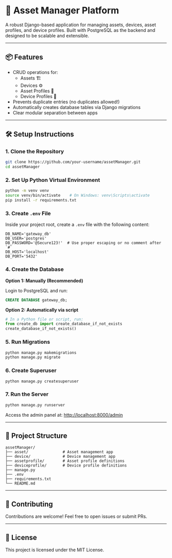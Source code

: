 
# 🚀 Asset Manager Platform

A robust Django-based application for managing assets, devices, asset profiles, and device profiles. Built with PostgreSQL as the backend and designed to be scalable and extensible.

---

## 📦 Features

- CRUD operations for:
  - Assets 🏗️
  - Devices ⚙️
  - Asset Profiles 📄
  - Device Profiles 📜
- Prevents duplicate entries (no duplicates allowed!)
- Automatically creates database tables via Django migrations
- Clear modular separation between apps

---

## 🛠️ Setup Instructions

### 1. Clone the Repository

```bash
git clone https://github.com/your-username/assetManager.git
cd assetManager
```

### 2. Set Up Python Virtual Environment

```bash
python -m venv venv
source venv/bin/activate    # On Windows: venv\Scripts\activate
pip install -r requirements.txt
```

### 3. Create `.env` File

Inside your project root, create a `.env` file with the following content:

```env
DB_NAME='gateway_db'
DB_USER='postgres'
DB_PASSWORD='@Secure123!'  # Use proper escaping or no comment after `#`
DB_HOST='localhost'
DB_PORT='5432'
```

### 4. Create the Database

**Option 1: Manually (Recommended)**

Login to PostgreSQL and run:

```sql
CREATE DATABASE gateway_db;
```

**Option 2: Automatically via script**

```python
# In a Python file or script, run:
from create_db import create_database_if_not_exists
create_database_if_not_exists()
```

### 5. Run Migrations

```bash
python manage.py makemigrations
python manage.py migrate
```

### 6. Create Superuser

```bash
python manage.py createsuperuser
```

### 7. Run the Server

```bash
python manage.py runserver
```

Access the admin panel at: [http://localhost:8000/admin](http://localhost:8000/admin)

---

## 📂 Project Structure

```
assetManager/
├── asset/               # Asset management app
├── device/              # Device management app
├── assetprofile/        # Asset profile definitions
├── deviceprofile/       # Device profile definitions
├── manage.py
├── .env
├── requirements.txt
└── README.md
```

---

## 🤝 Contributing

Contributions are welcome! Feel free to open issues or submit PRs.

---

## 🧾 License

This project is licensed under the MIT License.
